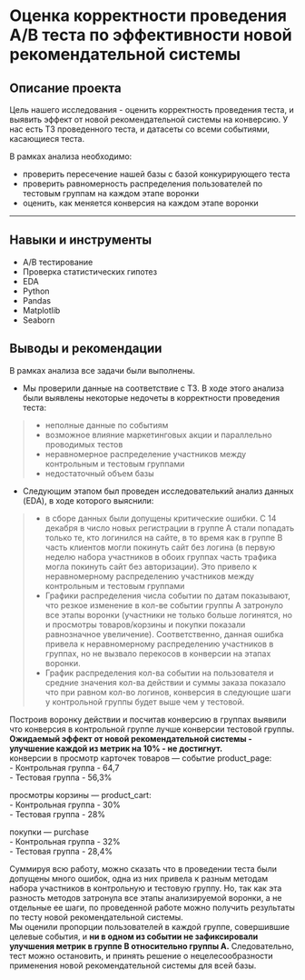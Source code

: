 # Оценка корректности проведения А/В теста по эффективности новой рекомендательной системы

## Описание проекта

Цель нашего исследования - оценить корректность проведения теста, и выявить эффект от новой рекомендательной системы на конверсию. У нас есть ТЗ проведенного теста, и датасеты со всеми событиями, касающиеся теста.

В рамках анализа необходимо:
- проверить пересечение нашей базы с базой конкурирующего теста
- проверить равномерность распределения пользователей по тестовым группам на каждом этапе воронки
- оценить, как меняется конверсия на каждом этапе воронки 

---

## Навыки и инструменты
- A/B тестирование
- Проверка статистических гипотез
- EDA
- Python
- Pandas
- Matplotlib
- Seaborn


## Выводы и рекомендации

В рамках анализа все задачи были выполнены.         
- Мы проверили данные на соответствие с ТЗ. В ходе этого анализа были выявлены некоторые недочеты в корректности проведения теста:    
> - неполные данные по событиям    
> - возможное влияние маркетинговых акции и параллельно проводимых тестов    
> - неравномерное распределение участников между контрольным и тестовым группами    
> - недостаточный объем базы
  
        
- Следующим этапом был проведен исследователький анализ данных (EDA), в ходе которого выяснили:    
>  - в сборе данных были допущены критические ошибки. С 14 декабря в число новых регистрации в группе А стали попадать только те, кто логинился на сайте, в то время как в группе В часть клиентов могли покинуть сайт без логина (в первую неделю набора участников в обоих группах часть трафика могла покинуть сайт без авторизации). Это привело к неравномерному распределению участников между контрольным и тестовым группами    
> - Графики распределения числа событии по датам показывают, что резкое изменение в кол-ве событии группы А затронуло все этапы воронки (участники не только больше логинятся, но и просмотры товаров/корзины и покупки показали равнозначное увеличение). Соответственно, данная ошибка привела к неравномерному распределению участников в группах, но не вызвало перекосов в конверсии на этапах воронки.     
> - График распределения кол-ва событии на пользователя и средние значения кол-ва действии и суммы заказа показало что при равном кол-во логинов, конверсия в следующие шаги у контрольной группы будет выше чем у тестовой.
  

        
Построив воронку действии и посчитав конверсию в группах выявили что конверсия в контрольной группе лучше конверсии тестовой группы. **Ожидаемый эффект от новой рекомендательной системы - улучшение каждой из метрик на 10% - не достигнут.**    
конверсии в просмотр карточек товаров — событие product_page:        
    - Контрольная группа - 64,7        
    - Тестовая группа - 56,3%        
    
просмотры корзины — product_cart:    
    - Контрольная группа - 30%    
    - Тестовая группа - 28%    

покупки — purchase    
    - Контрольная группа - 32%    
    - Тестовая группа - 28,4%    
        
Суммируя всю работу, можно сказать что в проведении теста были допущены много ошибок, одна из них привела к разным методам набора участников в контрольную и тестовую группу. Но, так как эта разность методов затронула все этапы анализируемой воронки, а не отдельные ее шаги, по проведенной работе можно получить результаты по тесту новой рекомендательной системы.  
Мы оценили пропорции пользователей в каждой группе, совершившие целевые события, и **ни в одном из событии не зафиксировали улучшения метрик в группе В относительно группы А.** Следовательно, тест можно остановить, и принять решение о нецелесообразности применения новой рекомендательной системы для всей базы.
